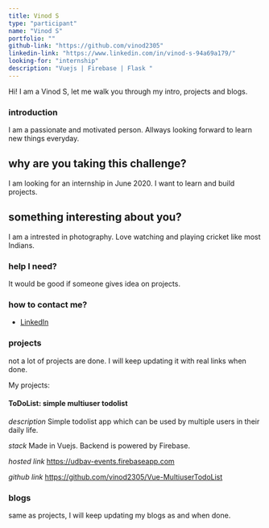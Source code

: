 ```yaml
---
title: Vinod S
type: "participant"
name: "Vinod S"
portfolio: ""
github-link: "https://github.com/vinod2305"
linkedin-link: "https://www.linkedin.com/in/vinod-s-94a69a179/"
looking-for: "internship"
description: "Vuejs | Firebase | Flask "
---
```


Hi! I am a Vinod S, let me walk you through my intro, projects and blogs.

### introduction

I am a passionate and motivated person. Allways looking forward to learn new things everyday.

## why are you taking this challenge?

I am looking for an internship in June 2020.
I want to learn and build projects.

## something interesting about you?

I am a intrested in photography. Love watching and playing cricket like most Indians.

### help I need?

It would be good if someone gives idea on projects. 

### how to contact me?

- [LinkedIn](https://www.linkedin.com/in/vinod-s-94a69a179/)

### projects

not a lot of projects are done. I will keep updating it with real links when done.

My projects:

#### ToDoList: simple multiuser todolist

_description_ Simple todolist app which can be used by multiple users in their daily life.

_stack_ Made in Vuejs. Backend is powered by Firebase.

_hosted link_ https://udbav-events.firebaseapp.com

_github link_ https://github.com/vinod2305/Vue-MultiuserTodoList

### blogs

same as projects, I will keep updating my blogs as and when done.


